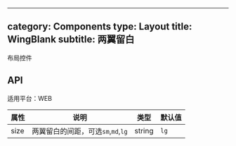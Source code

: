 
---
category: Components
type: Layout
title: WingBlank
subtitle: 两翼留白
---

布局控件

## API

适用平台：WEB

属性 | 说明 | 类型 | 默认值
----|-----|------|------
| size    | 两翼留白的间距，可选`sm`,`md`,`lg`  | string |  `lg`  |